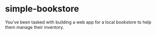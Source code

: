 # simple-bookstore
You've been tasked with building a web app for a local bookstore to help them manage their inventory.
